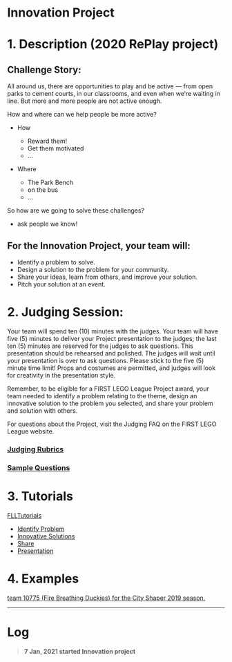 # Innovation Project 

# 1. Description (2020 RePlay project)


## Challenge Story:

All around us, there are opportunities to play and be active — from open parks to cement courts, in our classrooms, and even when we’re waiting in line. But more and more people are not active enough.

How and where can we help people be more active?
* How
  * Reward them!
  * Get them motivated
  * ...

* Where
  * The Park Bench
  * on the bus
  * ...

So how are we going to solve these challenges?
* ask people we know!


## For the Innovation Project, your team will:

* Identify a problem to solve.
* Design a solution to the problem for your community.
* Share your ideas, learn from others, and improve your solution.
* Pitch your solution at an event.


# 2. Judging Session:

Your team will spend ten (10) minutes with the judges. Your team will have five (5) minutes to deliver your
Project presentation to the judges; the last ten (5) minutes are reserved for the
judges to ask questions. This presentation should be rehearsed and polished. The judges will wait until your
presentation is over to ask questions. Please stick to the five (5) minute time limit! Props and costumes are
permitted, and judges will look for creativity in the presentation style.

Remember, to be eligible for a FIRST LEGO League Project award, your team needed to identify a problem
relating to the theme, design an innovative solution to the problem you selected, and share your problem and
solution with others.

For questions about the Project, visit the Judging FAQ on the FIRST LEGO League website.

### [Judging Rubrics](rubricsProject.pdf)

### [Sample Questions](2-InterviewSampleQuestions-Project-Rick.pdf)

# 3. Tutorials

[FLLTutorials](http://flltutorials.com/Project.html)
* [Identify Problem](http://flltutorials.com/translations/en-us/Project/Identify.pdf)
* [Innovative Solutions](http://flltutorials.com/translations/en-us/Project/InnovativeSolution.pdf)
* [Share](http://flltutorials.com/translations/en-us/Project/Sharing.pdf)
* [Presentation](http://flltutorials.com/translations/en-us/Project/Presentation.pdf)

# 4. Examples
[team 10775 (Fire Breathing Duckies) for the City Shaper 2019 season.](https://www.youtube.com/watch?v=-GY8W_uzA-A)

--------
# Log
> #### 7 Jan, 2021 started Innovation project
